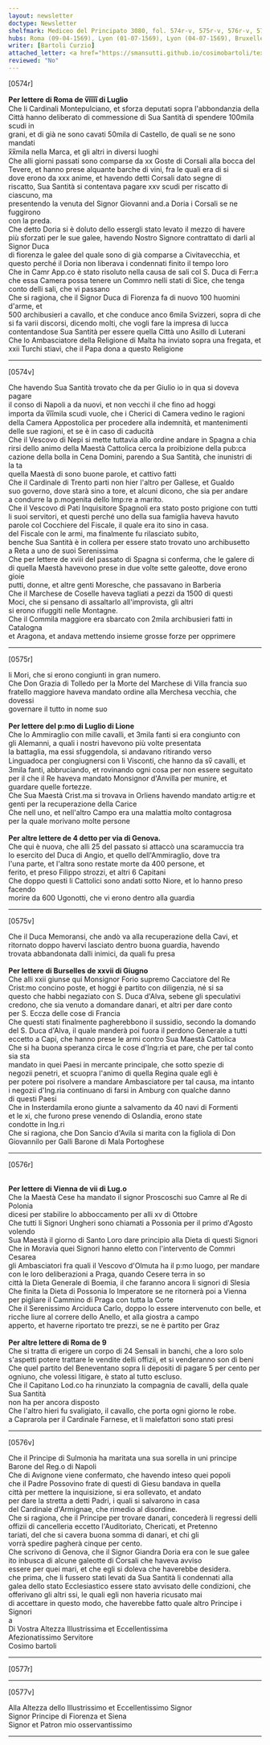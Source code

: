 ```yaml
---
layout: newsletter
doctype: Newsletter
shelfmark: Mediceo del Principato 3080, fol. 574r-v, 575r-v, 576r-v, 577r-v
hubs: Roma (09-04-1569), Lyon (01-07-1569), Lyon (04-07-1569), Bruxelles (27-06-1569), Wien (07-07-1569), Roma (09-07-1569)
writer: [Bartoli Curzio]
attached_letter: <a href="https://smansutti.github.io/cosimobartoli/texts/2979_085/">2979_085</a>
reviewed: "No"
---
```


[0574r]  
  
  
<strong>Per lettere di Roma de v̅i̅i̅i̅i̅ di Luglio</strong>  
Che li Cardinali Montepulciano, et sforza deputati sopra l'abbondanzia della  
Città hanno deliberato di commessione di Sua Santità di spendere 100mila scudi in  
grani, et di già ne sono cavati 50mila di Castello, de quali se ne sono mandati  
x̅x̅mila nella Marca, et gli altri in diversi luoghi  
Che alli giorni passati sono comparse da xx Goste di Corsali alla bocca del  
Tevere, et hanno prese alquante barche di vini, fra le quali era di si  
dove erono da xxx anime, et havendo detti Corsali dato segne di  
riscatto, Sua Santità si contentava pagare xxv scudi per riscatto di ciascuno, ma  
presentendo la venuta del Signor Giovanni and.a Doria i Corsali se ne fuggirono  
con la preda.  
Che detto Doria si è doluto dello essergli stato levato il mezzo di havere  
più sforzati per le sue galee, havendo Nostro Signore contrattato di darli al Signor Duca  
di fiorenza le galee del quale sono di già comparse a Civitavecchia, et  
questo perché il Doria non liberava i condennati finito il tempo loro  
Che in Camr App.co è stato risoluto nella causa de sali col S. Duca di Ferr:a  
che essa Camera possa tenere un Commro nelli stati di Sice, che tenga  
conto delli sali, che vi passano  
Che si ragiona, che il Signor Duca di Fiorenza fa di nuovo 100 huomini d'arme, et  
500 archibusieri a cavallo, et che conduce anco 6mila Svizzeri, sopra di che  
si fa varii discorsi, dicendo molti, che vogli fare la impresa di lucca  
contentandose Sua Santità per essere quella Città uno Asillo di Luterani  
Che lo Ambasciatore della Religione di Malta ha inviato sopra una fregata, et  
xxii Turchi stiavi, che il Papa dona a questo Religione  
  
---  

[0574v]  
  
  
Che havendo Sua Santità trovato che da per Giulio io in qua si doveva pagare  
il conso di Napoli a da nuovi, et non vecchi il che fino ad hoggi  
importa da v̅i̅i̅mila scudi vuole, che i Cherici di Camera vedino le ragioni  
della Camera Appostolica per procedere alla indemnità, et mantenimenti  
delle sue ragioni, et se è in caso di caducità  
Che il Vescovo di Nepi si mette tuttavia allo ordine andare in Spagna a chia  
rirsi dello animo della Maestà Cattolica cerca la proibizione della pub:ca  
cazione della bolla in Cena Domini, parendo a Sua Santità, che inunistri di  
la ta  
quella Maestà di sono buone parole, et cattivo fatti  
Che il Cardinale di Trento parti non hier l'altro per Gallese, et Gualdo  
suo governo, dove starà sino a tore, et alcuni dicono, che sia per andare  
a condurre la p.mogenita dello Imp:re a marito.  
Che il Vescovo di Pati Inquisitore Spagnoli era stato posto prigione con tutti  
li suoi servitori, et questi perché uno della sua famiglia haveva havuto  
parole col Cocchiere del Fiscale, il quale era ito sino in casa.  
del Fiscale con le armi, ma finalmente fu rilasciato subito,  
benche Sua Santità è in collera per essere stato trovato uno archibusetto  
a Reta a uno de suoi Serenissima  
Che per lettere de xviii del passato di Spagna si conferma, che le galere di  
di quella Maestà havevono prese in due volte sette galeotte, dove erono gioie  
putti, donne, et altre genti Moresche, che passavano in Barberia  
Che il Marchese de Coselle haveva tagliati a pezzi da 1500 di questi  
Moci, che si pensano di assaltarlo all'improvista, gli altri  
si erono rifuggiti nelle Montagne.  
Che il Commila maggiore era sbarcato con 2mila archibusieri fatti in Catalogna  
et Aragona, et andava mettendo insieme grosse forze per opprimere  
  
---  

[0575r]  
  
  
li Mori, che si erono congiunti in gran numero.  
Che Don Grazia di Tolledo per la Morte del Marchese di Villa francia suo  
fratello maggiore haveva mandato ordine alla Merchesa vecchia, che dovessi  
governare il tutto in nome suo  
<br/><strong>Per lettere del p:mo di Luglio di Lione</strong>  
Che lo Ammiraglio con mille cavalli, et 3mila fanti si era congiunto con  
gli Alemanni, a quali i nostri havevono più volte presentata  
la battaglia, ma essi sfuggendola, si andavano ritirando verso  
Linguadoca per congiugnersi con li Visconti, che hanno da sv̅ cavalli, et  
3mila fanti, abbruciando, et rovinando ogni cosa per non essere seguitato  
per il che il Re haveva mandato Monsignor d'Anvilla per munire, et  
guardare quelle fortezze.  
Che Sua Maestà Crist.ma si trovava in Orliens havendo mandato artig:re et  
genti per la recuperazione della Carice  
Che nell uno, et nell'altro Campo era una malattia molto contagrosa  
per la quale morivano molte persone  
<br/><strong>Per altre lettere de 4 detto per via di Genova.</strong>  
Che qui è nuova, che alli 25 del passato si attaccò una scaramuccia tra  
lo esercito del Duca di Angio, et quello dell'Ammiraglio, dove tra  
l'una parte, et l'altra sono restate morte da 400 persone, et  
ferito, et preso Filippo strozzi, et altri 6 Capitani  
Che doppo questi li Cattolici sono andati sotto Niore, et lo hanno preso facendo  
morire da 600 Ugonotti, che vi erono dentro alla guardia  
  
---  

[0575v]  
  
  
Che il Duca Memoransi, che andò va alla recuperazione della Cavi, et  
ritornato doppo havervi lasciato dentro buona guardia, havendo  
trovata abbandonata dalli inimici, da quali fu presa  
<br/><strong>Per lettere di Burselles de xxvii di Giugno</strong>  
Che alli xxii giunse qui Monsignor Forio supremo Cacciatore del Re  
Crist:mo concino poste, et hoggi è partito con diligenzia, né si sa  
questo che habbi negaziato con S. Duca d'Alva, sebene gli speculativi  
credono, che sia venuto a domandare danari, et altri per dare conto  
per S. Eccza delle cose di Francia  
Che questi stati finalmente pagherebbono il sussidio, secondo la domando  
del S. Duca d'Alva, il quale manderà poi fuora il perdono Generale a tutti  
eccetto a Capi, che hanno prese le armi contro Sua Maestà Cattolica  
Che si ha buona speranza circa le cose d'Ing:ria et pare, che per tal conto sia sta  
mandato in quei Paesi in mercante principale, che sotto spezie di  
negozii penetri, et scuopra l'animo di quella Regina quale egli è  
per potere poi risolvere a mandare Ambasciatore per tal causa, ma intanto  
i negozii d'Ing.ria continuano di farsi in Amburg con qualche danno  
di questi Paesi  
Che in Insterdamila erono giunte a salvamento da 40 navi di Formenti  
et le xi, che furono prese venendo di Oslandia, erono state  
condotte in Ing.ri  
Che si ragiona, che Don Sancio d'Avila si marita con la figliola di Don  
Giovannilo per Galli Barone di Mala Portoghese  
  
---  

[0576r]  
  
  
<br/><strong>Per lettere di Vienna de vii di Lug.o</strong>  
Che la Maestà Cese ha mandato il signor Proscoschi suo Camre al Re di Polonia  
dicesi per stabilire lo abboccamento per alli xv di Ottobre  
Che tutti li Signori Ungheri sono chiamati a Possonia per il primo d'Agosto volendo  
Sua Maestà il giorno di Santo Loro dare principio alla Dieta di questi Signori  
Che in Moravia quei Signori hanno eletto con l'intervento de Commri Cesarea  
gli Ambasciatori fra quali il Vescovo d'Olmuta ha il p:mo luogo, per mandare  
con le loro deliberazioni a Praga, quando Cesere terra in so  
città la Dieta Generale di Boemia, il che faranno ancora li signori di Slesia  
Che finita la Dieta di Possonia lo Imperatore se ne ritornerà poi a Vienna  
per pigliare il Cammino di Praga con tutta la Corte  
Che il Serenissimo Arciduca Carlo, doppo lo essere intervenuto con belle, et  
ricche liure al correre dello Anello, et alla giostra a campo  
apperto, et haverne riportato tre prezzi, se ne è partito per Graz  
<br/><strong>Per altre lettere di Roma de 9</strong>  
Che si tratta di erigere un corpo di 24 Sensali in banchi, che a loro solo  
s'aspetti potere trattare le vendite delli offizii, et si venderanno son di beni  
Che quel partito del Beneventano sopra li depositi di pagare 5 per cento per  
ogniuno, che volessi litigare, è stato al tutto escluso.  
Che il Capitano Lod.co ha rinunziato la compagnia de cavalli, della quale Sua Santità  
non ha per ancora disposto  
Che l'altro hieri fu svaligiato, il cavallo, che porta ogni giorno le robe.  
a Caprarola per il Cardinale Farnese, et li malefattori sono stati presi  
  
---  

[0576v]  
  
  
Che il Principe di Sulmonia ha maritata una sua sorella in uni principe  
Barone del Reg.o di Napoli  
Che di Avignone viene confermato, che havendo inteso quei popoli  
che il Padre Possovino frate di questi di Giesu bandava in quella  
città per mettere la inquisizione, si era sollevato, et andato  
per dare la stretta a detti Padri, i quali si salvarono in casa  
del Cardinale d'Armignae, che rimedio al disordine.  
Che si ragiona, che il Principe per trovare danari, concederà li regressi delli  
offizii di cancelleria eccetto l'Auditoriato, Chericati, et Pretenno  
tariati, del che si cavera buona somma di danari, et chi gli  
vorrà spedire pagherà cinque per cento.  
Che scrivono di Genova, che il Signor Giandra Doria era con le sue galee  
ito inbusca di alcune galeotte di Corsali che haveva avviso  
essere per quei mari, et che egli si doleva che haverebbe desidera.  
che prima, che li fussero stati levati da Sua Santità li condennati alla  
galea dello stato Ecclesiastico essere stato avvisato delle condizioni, che  
offerivano gli altri ssi, le quali egli non haveria ricusato mai  
di accettare in questo modo, che haverebbe fatto quale altro Principe i Signori  
a  
Di Vostra Altezza Illustrissima et Eccellentissima  
Afezionatissimo Servitore  
Cosimo bartoli  
  
---  

[0577r]  
  
  
  
---  

[0577v]  
  
  
Alla Altezza dello Illustrissimo et Eccellentissimo Signor  
Signor Principe di Fiorenza et Siena  
Signor et Patron mio osservantissimo  
  
---  

